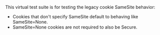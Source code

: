 This virtual test suite is for testing the legacy cookie SameSite behavior:
- Cookies that don't specify SameSite default to behaving like SameSite=None.
- SameSite=None cookies are not required to also be Secure.

